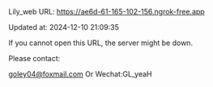 Lily_web URL: https://ae6d-61-165-102-156.ngrok-free.app

Updated at: 2024-12-10 21:09:35

If you cannot open this URL, the server might be down.

Please contact: 

goley04@foxmail.com Or Wechat:GL_yeaH